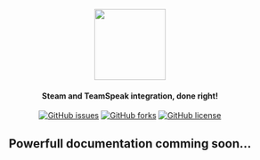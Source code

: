 <p align="center"><img src="https://raw.githubusercontent.com/dalexhd/SteamSpeak/master/docs/assets/images/TeamSpeak-logo.png" width=128></p>
<h4 align="center">Steam and TeamSpeak integration, done right!</h4>
<p align="center">
  <a href="https://github.com/dalexhd/SteamSpeak/issues"><img alt="GitHub issues" src="https://img.shields.io/github/issues/dalexhd/SteamSpeak?label=Issues"></a>
  <a href="https://github.com/dalexhd/SteamSpeak/network"><img alt="GitHub forks" src="https://img.shields.io/github/forks/dalexhd/SteamSpeak?label=Forks"></a>
  <a href="https://github.com/dalexhd/SteamSpeak"><img alt="GitHub license" src="https://img.shields.io/github/license/dalexhd/SteamSpeak?label=License"></a>
</p>
<h2 align="center">
  Powerfull documentation comming soon...
</h2>
